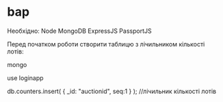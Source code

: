 # bap

Необхідно:
Node
MongoDB
ExpressJS
PassportJS
<p>
Перед початком роботи створити таблицю з лічильником кількості лотів:

mongo
<p>
use loginapp
<p>
db.counters.insert( { _id: "auctionid", seq:1 } ); //лічильник кількості лотів

